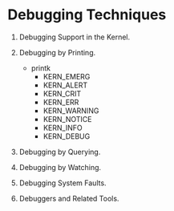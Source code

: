 # Debugging Techniques

1. Debugging Support in the Kernel.

2. Debugging by Printing.
	- printk
		- KERN_EMERG 
		- KERN_ALERT 
		- KERN_CRIT
		- KERN_ERR 
		- KERN_WARNING 
		- KERN_NOTICE 
		- KERN_INFO 
		- KERN_DEBUG 
3. Debugging by Querying.

4. Debugging by Watching.

5. Debugging System Faults.

6. Debuggers and Related Tools.

